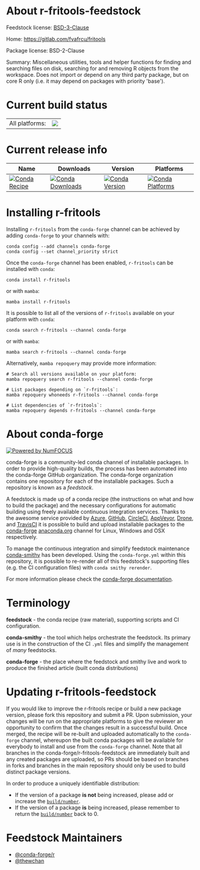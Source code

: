 About r-fritools-feedstock
==========================

Feedstock license: [BSD-3-Clause](https://github.com/conda-forge/r-fritools-feedstock/blob/main/LICENSE.txt)

Home: https://gitlab.com/fvafrcu/fritools

Package license: BSD-2-Clause

Summary: Miscellaneous utilities, tools and helper functions for finding and searching files on disk, searching for and removing R objects from the workspace. Does not import or depend on any third party package, but on core R only (i.e. it may depend on packages with priority 'base').

Current build status
====================


<table><tr><td>All platforms:</td>
    <td>
      <a href="https://dev.azure.com/conda-forge/feedstock-builds/_build/latest?definitionId=22416&branchName=main">
        <img src="https://dev.azure.com/conda-forge/feedstock-builds/_apis/build/status/r-fritools-feedstock?branchName=main">
      </a>
    </td>
  </tr>
</table>

Current release info
====================

| Name | Downloads | Version | Platforms |
| --- | --- | --- | --- |
| [![Conda Recipe](https://img.shields.io/badge/recipe-r--fritools-green.svg)](https://anaconda.org/conda-forge/r-fritools) | [![Conda Downloads](https://img.shields.io/conda/dn/conda-forge/r-fritools.svg)](https://anaconda.org/conda-forge/r-fritools) | [![Conda Version](https://img.shields.io/conda/vn/conda-forge/r-fritools.svg)](https://anaconda.org/conda-forge/r-fritools) | [![Conda Platforms](https://img.shields.io/conda/pn/conda-forge/r-fritools.svg)](https://anaconda.org/conda-forge/r-fritools) |

Installing r-fritools
=====================

Installing `r-fritools` from the `conda-forge` channel can be achieved by adding `conda-forge` to your channels with:

```
conda config --add channels conda-forge
conda config --set channel_priority strict
```

Once the `conda-forge` channel has been enabled, `r-fritools` can be installed with `conda`:

```
conda install r-fritools
```

or with `mamba`:

```
mamba install r-fritools
```

It is possible to list all of the versions of `r-fritools` available on your platform with `conda`:

```
conda search r-fritools --channel conda-forge
```

or with `mamba`:

```
mamba search r-fritools --channel conda-forge
```

Alternatively, `mamba repoquery` may provide more information:

```
# Search all versions available on your platform:
mamba repoquery search r-fritools --channel conda-forge

# List packages depending on `r-fritools`:
mamba repoquery whoneeds r-fritools --channel conda-forge

# List dependencies of `r-fritools`:
mamba repoquery depends r-fritools --channel conda-forge
```


About conda-forge
=================

[![Powered by
NumFOCUS](https://img.shields.io/badge/powered%20by-NumFOCUS-orange.svg?style=flat&colorA=E1523D&colorB=007D8A)](https://numfocus.org)

conda-forge is a community-led conda channel of installable packages.
In order to provide high-quality builds, the process has been automated into the
conda-forge GitHub organization. The conda-forge organization contains one repository
for each of the installable packages. Such a repository is known as a *feedstock*.

A feedstock is made up of a conda recipe (the instructions on what and how to build
the package) and the necessary configurations for automatic building using freely
available continuous integration services. Thanks to the awesome service provided by
[Azure](https://azure.microsoft.com/en-us/services/devops/), [GitHub](https://github.com/),
[CircleCI](https://circleci.com/), [AppVeyor](https://www.appveyor.com/),
[Drone](https://cloud.drone.io/welcome), and [TravisCI](https://travis-ci.com/)
it is possible to build and upload installable packages to the
[conda-forge](https://anaconda.org/conda-forge) [anaconda.org](https://anaconda.org/)
channel for Linux, Windows and OSX respectively.

To manage the continuous integration and simplify feedstock maintenance
[conda-smithy](https://github.com/conda-forge/conda-smithy) has been developed.
Using the ``conda-forge.yml`` within this repository, it is possible to re-render all of
this feedstock's supporting files (e.g. the CI configuration files) with ``conda smithy rerender``.

For more information please check the [conda-forge documentation](https://conda-forge.org/docs/).

Terminology
===========

**feedstock** - the conda recipe (raw material), supporting scripts and CI configuration.

**conda-smithy** - the tool which helps orchestrate the feedstock.
                   Its primary use is in the construction of the CI ``.yml`` files
                   and simplify the management of *many* feedstocks.

**conda-forge** - the place where the feedstock and smithy live and work to
                  produce the finished article (built conda distributions)


Updating r-fritools-feedstock
=============================

If you would like to improve the r-fritools recipe or build a new
package version, please fork this repository and submit a PR. Upon submission,
your changes will be run on the appropriate platforms to give the reviewer an
opportunity to confirm that the changes result in a successful build. Once
merged, the recipe will be re-built and uploaded automatically to the
`conda-forge` channel, whereupon the built conda packages will be available for
everybody to install and use from the `conda-forge` channel.
Note that all branches in the conda-forge/r-fritools-feedstock are
immediately built and any created packages are uploaded, so PRs should be based
on branches in forks and branches in the main repository should only be used to
build distinct package versions.

In order to produce a uniquely identifiable distribution:
 * If the version of a package **is not** being increased, please add or increase
   the [``build/number``](https://docs.conda.io/projects/conda-build/en/latest/resources/define-metadata.html#build-number-and-string).
 * If the version of a package **is** being increased, please remember to return
   the [``build/number``](https://docs.conda.io/projects/conda-build/en/latest/resources/define-metadata.html#build-number-and-string)
   back to 0.

Feedstock Maintainers
=====================

* [@conda-forge/r](https://github.com/orgs/conda-forge/teams/r/)
* [@thewchan](https://github.com/thewchan/)

